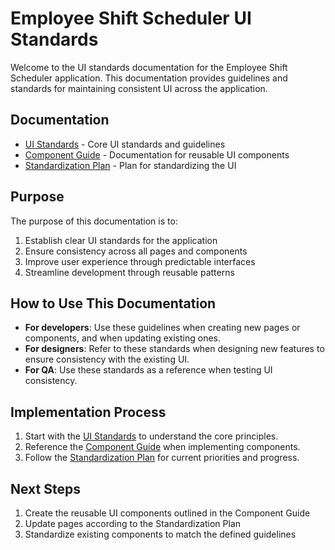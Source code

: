 # Employee Shift Scheduler UI Standards

Welcome to the UI standards documentation for the Employee Shift Scheduler application. This documentation provides guidelines and standards for maintaining consistent UI across the application.

## Documentation

- [UI Standards](./README.md) - Core UI standards and guidelines
- [Component Guide](./ComponentGuide.md) - Documentation for reusable UI components
- [Standardization Plan](./StandardizationPlan.md) - Plan for standardizing the UI

## Purpose

The purpose of this documentation is to:

1. Establish clear UI standards for the application
2. Ensure consistency across all pages and components
3. Improve user experience through predictable interfaces
4. Streamline development through reusable patterns

## How to Use This Documentation

- **For developers**: Use these guidelines when creating new pages or components, and when updating existing ones.
- **For designers**: Refer to these standards when designing new features to ensure consistency with the existing UI.
- **For QA**: Use these standards as a reference when testing UI consistency.

## Implementation Process

1. Start with the [UI Standards](./README.md) to understand the core principles.
2. Reference the [Component Guide](./ComponentGuide.md) when implementing components.
3. Follow the [Standardization Plan](./StandardizationPlan.md) for current priorities and progress.

## Next Steps

1. Create the reusable UI components outlined in the Component Guide
2. Update pages according to the Standardization Plan
3. Standardize existing components to match the defined guidelines

